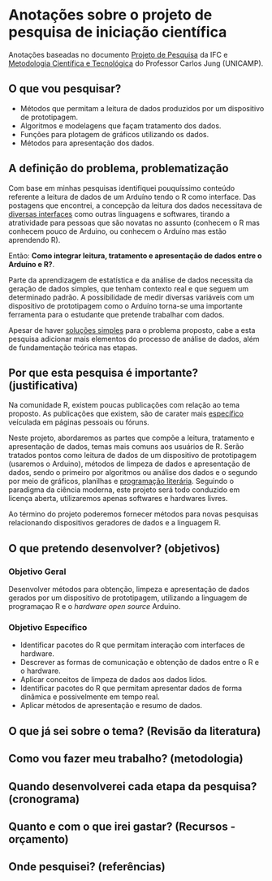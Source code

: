 # Anotações sobre o projeto de pesquisa de iniciação científica

Anotações baseadas no documento [Projeto de Pesquisa](http://biblioteca.ifc.edu.br/wp-content/uploads/sites/9/2014/07/Como-elaborar-um-projeto-de-pesquisa-de-Inicia%C3%A7%C3%A3o-Cient%C3%ADfica.pdf) da IFC e [Metodologia Científica e Tecnológica](http://www.dsce.fee.unicamp.br/~antenor/mod8.pdf) do Professor Carlos Jung (UNICAMP).

## O que vou pesquisar?

* Métodos que permitam a leitura de dados produzidos por um dispositivo de prototipagem.
* Algoritmos e modelagens que façam tratamento dos dados.
* Funções para plotagem de gráficos utilizando os dados.
* Métodos para apresentação dos dados.

## A definição do problema, problematização

Com base em minhas pesquisas identifiquei pouquíssimo conteúdo referente a leitura de dados de um Arduíno tendo o R como interface. Das postagens que encontrei, a concepção da leitura dos dados necessitava de [diversas interfaces](https://magesblog.com/post/2012-10-02-connecting-real-world-to-r-with-arduino/) como outras linguagens e softwares, tirando a atratividade para pessoas que são novatas no assunto (conhecem o R mas conhecem pouco de Arduino, ou conhecem o Arduíno mas estão aprendendo R).

Então: **Como integrar leitura, tratamento e apresentação de dados entre o Arduíno e R?**. 

Parte da aprendizagem de estatística e da análise de dados necessita da geração de dados simples, que tenham contexto real e que seguem um determinado padrão. A possibilidade de medir diversas variáveis com um dispositivo de prototipagem como o Arduíno torna-se uma importante ferramenta para o estudante que pretende trabalhar com dados.

Apesar de haver [soluções simples](https://magesblog.com/post/2015-02-17-reading-arduino-data-directly-into-r/) para o problema proposto, cabe a esta pesquisa adicionar mais elementos do processo de análise de dados, além de fundamentação teórica nas etapas.

## Por que esta pesquisa é importante? (justificativa)

Na comunidade R, existem poucas publicações com relação ao tema proposto. As publicações que existem, são de carater mais [específico](https://www.r-bloggers.com/displaying-spatial-sensor-data-from-arduino-with-r-on-google-maps/) veículada em páginas pessoais ou fóruns. 

Neste projeto, abordaremos as partes que compõe a leitura, tratamento e apresentação de dados, temas mais comuns aos usuários de R. Serão tratados pontos como leitura de dados de um dispositivo de prototipagem (usaremos o Arduino), métodos de limpeza de dados e apresentação de dados, sendo o primeiro por algoritmos ou análise dos dados e o segundo por meio de gráficos, planilhas e [programação literária](https://en.wikipedia.org/wiki/Literate_programming).
Seguindo o paradigma da ciência moderna, este projeto será todo conduzido em licença aberta, utilizaremos apenas softwares e hardwares livres. 

Ao término do projeto poderemos fornecer métodos para novas pesquisas relacionando dispositivos geradores de dados e a linguagem R.

## O que pretendo desenvolver? (objetivos)

### Objetivo Geral

Desenvolver métodos para obtenção, limpeza e apresentação de dados gerados por um dispositivo de prototipagem, utilizando a linguagem de programaçao R e o *hardware open source* Arduino.

### Objetivo Específico

* Identificar pacotes do R que permitam interação com interfaces de hardware.
* Descrever as formas de comunicação e obtenção de dados entre o R e o hardware.
* Aplicar conceitos de limpeza de dados aos dados lidos.
* Identificar pacotes do R que permitam apresentar dados de forma dinâmica e possivelmente em tempo real.
* Aplicar métodos de apresentação e resumo de dados.

## O que já sei sobre o tema? (Revisão da literatura) 
## Como vou fazer meu trabalho? (metodologia)
## Quando desenvolverei cada etapa da pesquisa? (cronograma)
## Quanto e com o que irei gastar? (Recursos - orçamento) 
## Onde pesquisei? (referências)